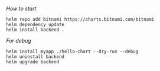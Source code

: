 *How to start*
```
helm repo add bitnami https://charts.bitnami.com/bitnami
helm dependency update
helm install backend .
```

*For debug*
```
helm install myapp ./hello-chart --dry-run --debug
helm uninstall backend
helm upgrade backend
```